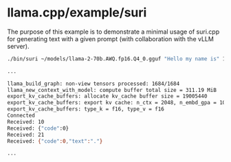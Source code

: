 # llama.cpp/example/suri

The purpose of this example is to demonstrate a minimal usage of suri.cpp for generating text with a given prompt (with collaboration with the vLLM server).

```bash
./bin/suri ~/models/llama-2-70b.AWQ.fp16.Q4_0.gguf "Hello my name is" 16 999 32

...

llama_build_graph: non-view tensors processed: 1684/1684
llama_new_context_with_model: compute buffer total size = 311.19 MiB
export_kv_cache_buffers: allocate kv_cache buffer size = 19005440
export_kv_cache_buffers: export kv cache: n_ctx = 2048, n_embd_gpa = 1024, kv head = 58, kv size = 2048, kv used = 58
export_kv_cache_buffers: type_k = f16, type_v = f16
Connected
Received: 10
Received: {"code":0}
Received: 21
Received: {"code":0,"text":"."}

...
```
